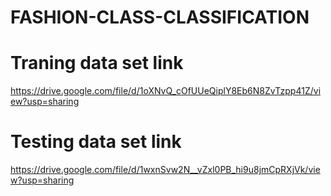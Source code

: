 # FASHION-CLASS-CLASSIFICATION

# Traning data set link
https://drive.google.com/file/d/1oXNvQ_cOfUUeQiplY8Eb6N8ZvTzpp41Z/view?usp=sharing

# Testing data set link
https://drive.google.com/file/d/1wxnSvw2N__vZxl0PB_hi9u8jmCpRXjVk/view?usp=sharing

